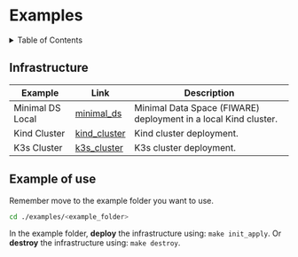 # Examples

<!-- TABLE OF CONTENTS -->
<details>
  <summary>Table of Contents</summary>
  <ol>
    <li>
        <a href="#infrastructure">Infrastructure</a>
    </li>
    <li>
        <a href="#example-of-use">Example of use</a>
    </li>
  </ol>
</details>

## Infrastructure

| Example | Link | Description | 
| ------- | ---- | ----------- |
| Minimal DS Local | [minimal_ds](kind_minimal_ds_local/) | Minimal Data Space (FIWARE) deployment in a local Kind cluster. |
| Kind Cluster | [kind_cluster](kind_cluster/) | Kind cluster deployment. |
| K3s Cluster | [k3s_cluster](k3s_cluster/) | K3s cluster deployment. |

## Example of use

Remember move to the example folder you want to use.

```bash
cd ./examples/<example_folder>
```

In the example folder, **deploy** the infrastructure using: `make init_apply`. Or **destroy** the infrastructure using: `make destroy`.
